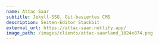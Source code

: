 ```yaml
---
name: Attac Saar
subtitle: Jekyll-SSG, Git-basiertes CMS
description: Seiten-Editor Stackbit
external_url: https://attac-saar.netlify.app/
image_path: /images/clients/attac-saarland_1024x874.png
---
```

